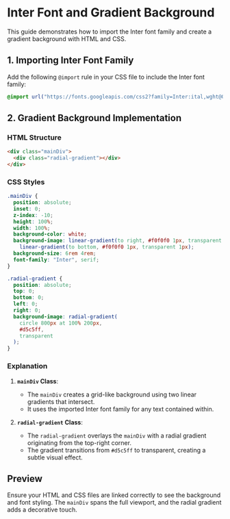 # Inter Font and Gradient Background

This guide demonstrates how to import the Inter font family and create a gradient background with HTML and CSS.

## 1. Importing Inter Font Family

Add the following `@import` rule in your CSS file to include the Inter font family:

```css
@import url("https://fonts.googleapis.com/css2?family=Inter:ital,wght@0,100;0,200;0,300;0,400;0,500;0,600;0,700;0,800;0,900;1,100;1,200;1,300;1,400;1,500;1,600;1,700;1,800;1,900&display=swap");
```

## 2. Gradient Background Implementation

### HTML Structure

```html
<div class="mainDiv">
  <div class="radial-gradient"></div>
</div>
```

### CSS Styles

```css
.mainDiv {
  position: absolute;
  inset: 0;
  z-index: -10;
  height: 100%;
  width: 100%;
  background-color: white;
  background-image: linear-gradient(to right, #f0f0f0 1px, transparent 1px),
    linear-gradient(to bottom, #f0f0f0 1px, transparent 1px);
  background-size: 6rem 4rem;
  font-family: "Inter", serif;
}

.radial-gradient {
  position: absolute;
  top: 0;
  bottom: 0;
  left: 0;
  right: 0;
  background-image: radial-gradient(
    circle 800px at 100% 200px,
    #d5c5ff,
    transparent
  );
}
```

### Explanation

1. **`mainDiv` Class**:

   - The `mainDiv` creates a grid-like background using two linear gradients that intersect.
   - It uses the imported Inter font family for any text contained within.

2. **`radial-gradient` Class**:
   - The `radial-gradient` overlays the `mainDiv` with a radial gradient originating from the top-right corner.
   - The gradient transitions from `#d5c5ff` to transparent, creating a subtle visual effect.

## Preview

Ensure your HTML and CSS files are linked correctly to see the background and font styling. The `mainDiv` spans the full viewport, and the radial gradient adds a decorative touch.
